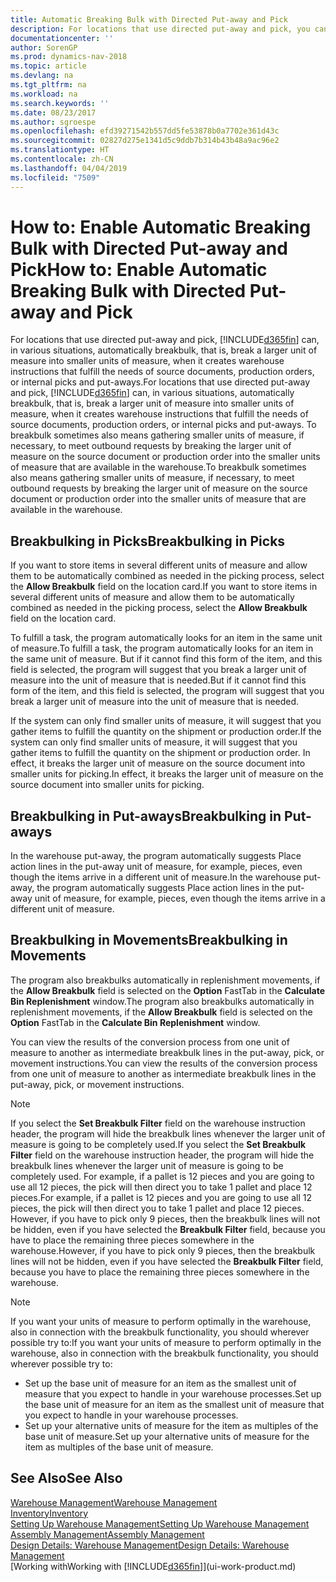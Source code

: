 ```yaml
---
title: Automatic Breaking Bulk with Directed Put-away and Pick
description: For locations that use directed put-away and pick, you can break a larger unit of measure into smaller units of measure, when it creates warehouse instructions that fulfill the needs of source documents, production orders, or internal picks and put-aways.
documentationcenter: ''
author: SorenGP
ms.prod: dynamics-nav-2018
ms.topic: article
ms.devlang: na
ms.tgt_pltfrm: na
ms.workload: na
ms.search.keywords: ''
ms.date: 08/23/2017
ms.author: sgroespe
ms.openlocfilehash: efd39271542b557dd5fe53878b0a7702e361d43c
ms.sourcegitcommit: 02827d275e1341d5c9ddb7b314b43b48a9ac96e2
ms.translationtype: HT
ms.contentlocale: zh-CN
ms.lasthandoff: 04/04/2019
ms.locfileid: "7509"
---
```

# <a name="how-to-enable-automatic-breaking-bulk-with-directed-put-away-and-pick"></a><span data-ttu-id="8d05e-103">How to: Enable Automatic Breaking Bulk with Directed Put-away and Pick</span><span class="sxs-lookup"><span data-stu-id="8d05e-103">How to: Enable Automatic Breaking Bulk with Directed Put-away and Pick</span></span>
<span data-ttu-id="8d05e-104">For locations that use directed put-away and pick, [!INCLUDE[d365fin](includes/d365fin_md.md)] can, in various situations, automatically breakbulk, that is, break a larger unit of measure into smaller units of measure, when it creates warehouse instructions that fulfill the needs of source documents, production orders, or internal picks and put-aways.</span><span class="sxs-lookup"><span data-stu-id="8d05e-104">For locations that use directed put-away and pick, [!INCLUDE[d365fin](includes/d365fin_md.md)] can, in various situations, automatically breakbulk, that is, break a larger unit of measure into smaller units of measure, when it creates warehouse instructions that fulfill the needs of source documents, production orders, or internal picks and put-aways.</span></span> <span data-ttu-id="8d05e-105">To breakbulk sometimes also means gathering smaller units of measure, if necessary, to meet outbound requests by breaking the larger unit of measure on the source document or production order into the smaller units of measure that are available in the warehouse.</span><span class="sxs-lookup"><span data-stu-id="8d05e-105">To breakbulk sometimes also means gathering smaller units of measure, if necessary, to meet outbound requests by breaking the larger unit of measure on the source document or production order into the smaller units of measure that are available in the warehouse.</span></span>   

## <a name="breakbulking-in-picks"></a><span data-ttu-id="8d05e-106">Breakbulking in Picks</span><span class="sxs-lookup"><span data-stu-id="8d05e-106">Breakbulking in Picks</span></span>  
<span data-ttu-id="8d05e-107">If you want to store items in several different units of measure and allow them to be automatically combined as needed in the picking process, select the **Allow Breakbulk** field on the location card.</span><span class="sxs-lookup"><span data-stu-id="8d05e-107">If you want to store items in several different units of measure and allow them to be automatically combined as needed in the picking process, select the **Allow Breakbulk** field on the location card.</span></span>  

<span data-ttu-id="8d05e-108">To fulfill a task, the program automatically looks for an item in the same unit of measure.</span><span class="sxs-lookup"><span data-stu-id="8d05e-108">To fulfill a task, the program automatically looks for an item in the same unit of measure.</span></span> <span data-ttu-id="8d05e-109">But if it cannot find this form of the item, and this field is selected, the program will suggest that you break a larger unit of measure into the unit of measure that is needed.</span><span class="sxs-lookup"><span data-stu-id="8d05e-109">But if it cannot find this form of the item, and this field is selected, the program will suggest that you break a larger unit of measure into the unit of measure that is needed.</span></span>  

<span data-ttu-id="8d05e-110">If the system can only find smaller units of measure, it will suggest that you gather items to fulfill the quantity on the shipment or production order.</span><span class="sxs-lookup"><span data-stu-id="8d05e-110">If the system can only find smaller units of measure, it will suggest that you gather items to fulfill the quantity on the shipment or production order.</span></span> <span data-ttu-id="8d05e-111">In effect, it breaks the larger unit of measure on the source document into smaller units for picking.</span><span class="sxs-lookup"><span data-stu-id="8d05e-111">In effect, it breaks the larger unit of measure on the source document into smaller units for picking.</span></span>  

## <a name="breakbulking-in-put-aways"></a><span data-ttu-id="8d05e-112">Breakbulking in Put-aways</span><span class="sxs-lookup"><span data-stu-id="8d05e-112">Breakbulking in Put-aways</span></span>  
<span data-ttu-id="8d05e-113">In the warehouse put-away, the program automatically suggests Place action lines in the put-away unit of measure, for example, pieces, even though the items arrive in a different unit of measure.</span><span class="sxs-lookup"><span data-stu-id="8d05e-113">In the warehouse put-away, the program automatically suggests Place action lines in the put-away unit of measure, for example, pieces, even though the items arrive in a different unit of measure.</span></span>  

## <a name="breakbulking-in-movements"></a><span data-ttu-id="8d05e-114">Breakbulking in Movements</span><span class="sxs-lookup"><span data-stu-id="8d05e-114">Breakbulking in Movements</span></span>  
<span data-ttu-id="8d05e-115">The program also breakbulks automatically in replenishment movements, if the **Allow Breakbulk** field is selected on the **Option** FastTab in the **Calculate Bin Replenishment** window.</span><span class="sxs-lookup"><span data-stu-id="8d05e-115">The program also breakbulks automatically in replenishment movements, if the **Allow Breakbulk** field is selected on the **Option** FastTab in the **Calculate Bin Replenishment** window.</span></span>  

<span data-ttu-id="8d05e-116">You can view the results of the conversion process from one unit of measure to another as intermediate breakbulk lines in the put-away, pick, or movement instructions.</span><span class="sxs-lookup"><span data-stu-id="8d05e-116">You can view the results of the conversion process from one unit of measure to another as intermediate breakbulk lines in the put-away, pick, or movement instructions.</span></span>  

> [!NOTE]  
>  <span data-ttu-id="8d05e-117">If you select the **Set Breakbulk Filter** field on the warehouse instruction header, the program will hide the breakbulk lines whenever the larger unit of measure is going to be completely used.</span><span class="sxs-lookup"><span data-stu-id="8d05e-117">If you select the **Set Breakbulk Filter** field on the warehouse instruction header, the program will hide the breakbulk lines whenever the larger unit of measure is going to be completely used.</span></span> <span data-ttu-id="8d05e-118">For example, if a pallet is 12 pieces and you are going to use all 12 pieces, the pick will then direct you to take 1 pallet and place 12 pieces.</span><span class="sxs-lookup"><span data-stu-id="8d05e-118">For example, if a pallet is 12 pieces and you are going to use all 12 pieces, the pick will then direct you to take 1 pallet and place 12 pieces.</span></span> <span data-ttu-id="8d05e-119">However, if you have to pick only 9 pieces, then the breakbulk lines will not be hidden, even if you have selected the **Breakbulk Filter** field, because you have to place the remaining three pieces somewhere in the warehouse.</span><span class="sxs-lookup"><span data-stu-id="8d05e-119">However, if you have to pick only 9 pieces, then the breakbulk lines will not be hidden, even if you have selected the **Breakbulk Filter** field, because you have to place the remaining three pieces somewhere in the warehouse.</span></span>  

> [!NOTE]  
>  <span data-ttu-id="8d05e-120">If you want your units of measure to perform optimally in the warehouse, also in connection with the breakbulk functionality, you should wherever possible try to:</span><span class="sxs-lookup"><span data-stu-id="8d05e-120">If you want your units of measure to perform optimally in the warehouse, also in connection with the breakbulk functionality, you should wherever possible try to:</span></span>  
>   
> - <span data-ttu-id="8d05e-121">Set up the base unit of measure for an item as the smallest unit of measure that you expect to handle in your warehouse processes.</span><span class="sxs-lookup"><span data-stu-id="8d05e-121">Set up the base unit of measure for an item as the smallest unit of measure that you expect to handle in your warehouse processes.</span></span>  
> - <span data-ttu-id="8d05e-122">Set up your alternative units of measure for the item as multiples of the base unit of measure.</span><span class="sxs-lookup"><span data-stu-id="8d05e-122">Set up your alternative units of measure for the item as multiples of the base unit of measure.</span></span>  

## <a name="see-also"></a><span data-ttu-id="8d05e-123">See Also</span><span class="sxs-lookup"><span data-stu-id="8d05e-123">See Also</span></span>  
[<span data-ttu-id="8d05e-124">Warehouse Management</span><span class="sxs-lookup"><span data-stu-id="8d05e-124">Warehouse Management</span></span>](warehouse-manage-warehouse.md)  
[<span data-ttu-id="8d05e-125">Inventory</span><span class="sxs-lookup"><span data-stu-id="8d05e-125">Inventory</span></span>](inventory-manage-inventory.md)  
[<span data-ttu-id="8d05e-126">Setting Up Warehouse Management</span><span class="sxs-lookup"><span data-stu-id="8d05e-126">Setting Up Warehouse Management</span></span>](warehouse-setup-warehouse.md)     
[<span data-ttu-id="8d05e-127">Assembly Management</span><span class="sxs-lookup"><span data-stu-id="8d05e-127">Assembly Management</span></span>](assembly-assemble-items.md)    
[<span data-ttu-id="8d05e-128">Design Details: Warehouse Management</span><span class="sxs-lookup"><span data-stu-id="8d05e-128">Design Details: Warehouse Management</span></span>](design-details-warehouse-management.md)  
[<span data-ttu-id="8d05e-129">Working with</span><span class="sxs-lookup"><span data-stu-id="8d05e-129">Working with</span></span> [!INCLUDE[d365fin](includes/d365fin_md.md)]](ui-work-product.md)  
